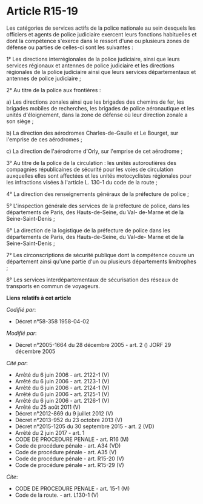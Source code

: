 # Article R15-19

Les catégories de services actifs de la police nationale au sein desquels les officiers et agents de police judiciaire
exercent leurs fonctions habituelles et dont la compétence s'exerce dans le ressort d'une ou plusieurs zones de défense ou
parties de celles-ci sont les suivantes :

1° Les directions interrégionales de la police judiciaire, ainsi que leurs services régionaux et antennes de police
judiciaire et les directions régionales de la police judiciaire ainsi que leurs services départementaux et antennes de police
judiciaire ;

2° Au titre de la police aux frontières :

a) Les directions zonales ainsi que les brigades des chemins de fer, les brigades mobiles de recherches, les brigades de
police aéronautique et les unités d'éloignement, dans la zone de défense où leur direction zonale a son siège ;

b) La direction des aérodromes Charles-de-Gaulle et Le Bourget, sur l'emprise de ces aérodromes ;

c) La direction de l'aérodrome d'Orly, sur l'emprise de cet aérodrome ;

3° Au titre de la police de la circulation : les unités autoroutières des compagnies républicaines de sécurité pour les voies
de circulation auxquelles elles sont affectées et les unités motocyclistes régionales pour les infractions visées à l'article
L. 130-1 du code de la route ;

4° La direction des renseignements généraux de la préfecture de police ;

5° L'inspection générale des services de la préfecture de police, dans les départements de Paris, des Hauts-de-Seine, du Val-
de-Marne et de la Seine-Saint-Denis ;

6° La direction de la logistique de la préfecture de police dans les départements de Paris, des Hauts-de-Seine, du Val-de-
Marne et de la Seine-Saint-Denis ;

7° Les circonscriptions de sécurité publique dont la compétence couvre un département ainsi qu'une partie d'un ou plusieurs
départements limitrophes ;

8° Les services interdépartementaux de sécurisation des réseaux de transports en commun de voyageurs.

**Liens relatifs à cet article**

_Codifié par_:

  - Décret n°58-358 1958-04-02

_Modifié par_:

  - Décret n°2005-1664 du 28 décembre 2005 - art. 2 () JORF 29 décembre 2005

_Cité par_:

  - Arrêté du 6 juin 2006 - art. 2122-1 (V)
  - Arrêté du 6 juin 2006 - art. 2123-1 (V)
  - Arrêté du 6 juin 2006 - art. 2124-1 (V)
  - Arrêté du 6 juin 2006 - art. 2125-1 (V)
  - Arrêté du 6 juin 2006 - art. 2126-1 (V)
  - Arrêté du 25 août 2011 (V)
  - Décret n°2012-869 du 9 juillet 2012 (V)
  - Décret n°2013-952 du 23 octobre 2013 (V)
  - Décret n°2015-1205 du 30 septembre 2015 - art. 2 (VD)
  - Arrêté du 2 juin 2017 - art. 1
  - CODE DE PROCEDURE PENALE - art. R16 (M)
  - Code de procédure pénale - art. A34 (VD)
  - Code de procédure pénale - art. A35 (V)
  - Code de procédure pénale - art. R15-20 (V)
  - Code de procédure pénale - art. R15-29 (V)

_Cite_:

  - CODE DE PROCEDURE PENALE - art. 15-1 (M)
  - Code de la route. - art. L130-1 (V)
